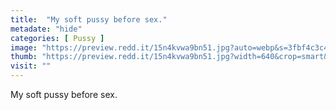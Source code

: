 ```yaml
---
title:  "My soft pussy before sex."
metadate: "hide"
categories: [ Pussy ]
image: "https://preview.redd.it/15n4kvwa9bn51.jpg?auto=webp&s=3fbf4c3c480268d8d006538af67c0778e9916a76"
thumb: "https://preview.redd.it/15n4kvwa9bn51.jpg?width=640&crop=smart&auto=webp&s=32342a149d48d044dd9a9a087e679fc60d573d5b"
visit: ""
---
```

My soft pussy before sex.
